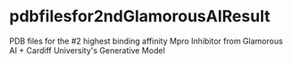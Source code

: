 # pdbfilesfor2ndGlamorousAIResult
PDB files for the #2 highest binding affinity Mpro Inhibitor from Glamorous AI + Cardiff University's Generative Model
